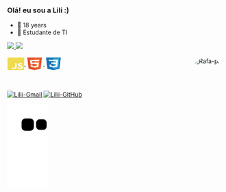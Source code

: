 ### Olá! eu sou a Lili :)

- 🍪 18 years 
- 🌱 Estudante de TI 


<div align="left">
  <a href="https://github.com/LiliiF">
  <img height="130em"src="https://github-readme-stats.vercel.app/api?username=LiliiF&show_icons=true&theme=tokyonight&include_all_commits=true&count_private=true"/>
  <img height="130em" src="https://github-readme-stats.vercel.app/api/top-langs/?username=LiliiF&layout=compact&langs_count=7&theme=tokyonight"/>
</div>
  
<div style="display: inline_block"><br>
  <img align="center" alt="Lilii-Js" height="30" width="40" src="https://raw.githubusercontent.com/devicons/devicon/master/icons/javascript/javascript-plain.svg">
  <img align="center" alt="Lilii-HTML" height="30" width="40" src="https://raw.githubusercontent.com/devicons/devicon/master/icons/html5/html5-original.svg">
  <img align="center" alt="Lilii-CSS" height="30" width="40" src="https://raw.githubusercontent.com/devicons/devicon/master/icons/css3/css3-original.svg">   
  <img align="right" alt="Rafa-pic" height="150" style="border-radius:50px;" src="https://cdn.discordapp.com/attachments/585243177754296341/942468904947703859/gifzin.gif">
</div>

 ##
  
  <div style="display: inline_block"><br>
    <img align="center" alt="Lilii-Gmail" height="30" width="90" src="https://img.shields.io/badge/Gmail-D14836?style=for-the-badge&logo=gmail&logoColor=white">
    <img align="center" alt="Lilii-GitHub" height="30" width="90" src="https://img.shields.io/badge/GitHub-100000?style=for-the-badge&logo=github&logoColor=white">
      
  </div>
  

 

  
  ![Snake animation](https://github.com/LiliiF/LiliiF/blob/output/github-contribution-grid-snake.svg)





